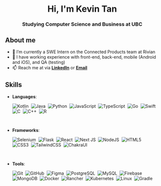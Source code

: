 <h1 align="center"><b>Hi, I'm Kevin Tan </b></h1>
<h3 align="center">Studying Computer Science and Business at UBC</h3>

	
##  **About me**

- 🔭 I’m currently a SWE Intern on the Connected Products team at Rivian
- 🌱 I have working experience with front-end, back-end, mobile (Android and iOS), and QA (testing)
- 📫 Reach me at via **[LinkedIn](https://www.linkedin.com/in/ktan03/)** or **[Email](kevin2012tan@gmail.com)**


##  **Skills**

- **Languages**:

    ![Kotlin](https://img.shields.io/badge/Kotlin-0095D5?&style=for-the-badge&logo=kotlin&logoColor=white)&nbsp;
    ![Java](https://img.shields.io/badge/java-%23ED8B00.svg?style=for-the-badge&logo=openjdk&logoColor=white)&nbsp;
    ![Python](https://img.shields.io/badge/python-3670A0?style=for-the-badge&logo=python&logoColor=ffdd54)&nbsp;
    ![JavaScript](https://img.shields.io/badge/JavaScript%20-%23F7DF1E.svg?style=for-the-badge&logo=javascript&logoColor=black)&nbsp;
    ![TypeScript](https://img.shields.io/badge/TypeScript-007ACC?style=for-the-badge&logo=typescript&logoColor=white)&nbsp;
    ![Go](https://img.shields.io/badge/Go-00ADD8?style=for-the-badge&logo=go&logoColor=white)&nbsp;
    ![Swift](https://img.shields.io/badge/Swift-FA7343?style=for-the-badge&logo=swift&logoColor=white)&nbsp;
    ![C](https://img.shields.io/badge/c-%2300599C.svg?style=for-the-badge&logo=c&logoColor=white)&nbsp;
    ![C++](https://img.shields.io/badge/c++-%2300599C.svg?style=for-the-badge&logo=c%2B%2B&logoColor=white)&nbsp;
    ![R](https://img.shields.io/badge/R-276DC3?style=for-the-badge&logo=r&logoColor=white)&nbsp;


<br>   
    
- **Frameworks**:

   ![Selenium](https://img.shields.io/badge/Selenium-43B02A?style=for-the-badge&logo=Selenium&logoColor=white)&nbsp;
   ![Flask](https://img.shields.io/badge/Flask-000000?style=for-the-badge&logo=flask&logoColor=white)&nbsp;
   ![React](https://img.shields.io/badge/react-%2320232a.svg?style=for-the-badge&logo=react&logoColor=%2361DAFB)&nbsp;
   ![Next JS](https://img.shields.io/badge/Next-black?style=for-the-badge&logo=next.js&logoColor=white)&nbsp;
   ![NodeJS](https://img.shields.io/badge/node.js-6DA55F?style=for-the-badge&logo=node.js&logoColor=white)&nbsp;
   ![HTML5](https://img.shields.io/badge/HTML5%20-%23E34F26.svg?style=for-the-badge&logo=html5&logoColor=white)&nbsp;
   ![CSS3](https://img.shields.io/badge/CSS%20-%231572B6.svg?style=for-the-badge&logo=css3&logoColor=white)&nbsp;
   ![TailwindCSS](https://img.shields.io/badge/-Tailwind_CSS-38B2AC?style=for-the-badge&logo=tailwind-css&logoColor=white)&nbsp;
   ![ChakraUI](https://img.shields.io/badge/Chakra--UI-319795?style=for-the-badge&logo=chakra-ui&logoColor=white)&nbsp;

<br>

- **Tools**:

    ![Git](https://img.shields.io/badge/git-%23F05033.svg?style=for-the-badge&logo=git&logoColor=white)&nbsp;
    ![GitHub](https://img.shields.io/badge/github-%23121011.svg?style=for-the-badge&logo=github&logoColor=white)&nbsp;
    ![Figma](https://img.shields.io/badge/Figma-F24E1E?style=for-the-badge&logo=figma&logoColor=white)&nbsp;
    ![PostgreSQL](https://img.shields.io/badge/PostgreSQL-316192?style=for-the-badge&logo=postgresql&logoColor=white)&nbsp;
    ![MySQL](https://img.shields.io/badge/MySQL-005C84?style=for-the-badge&logo=mysql&logoColor=white)&nbsp;
    ![Firebase](https://img.shields.io/badge/firebase-ffca28?style=for-the-badge&logo=firebase&logoColor=black)&nbsp;
    ![MongoDB](https://img.shields.io/badge/MongoDB-4EA94B?style=for-the-badge&logo=mongodb&logoColor=white)&nbsp;
    ![Docker](https://img.shields.io/badge/Docker-2CA5E0?style=for-the-badge&logo=docker&logoColor=white)&nbsp;
    ![Rancher](https://img.shields.io/badge/Rancher-0075A8?style=for-the-badge&logo=rancher&logoColor=white)&nbsp;
    ![Kubernetes](https://img.shields.io/badge/kubernetes-326ce5.svg?&style=for-the-badge&logo=kubernetes&logoColor=white)&nbsp;
    ![Linux](https://img.shields.io/badge/Linux-FCC624?style=for-the-badge&logo=linux&logoColor=black)&nbsp;
    ![Gradle](https://img.shields.io/badge/gradle-02303A?style=for-the-badge&logo=gradle&logoColor=white)&nbsp;




